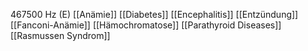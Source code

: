 467500 Hz (E)
[[Anämie]]
[[Diabetes]]
[[Encephalitis]]
[[Entzündung]]
[[Fanconi-Anämie]]
[[Hämochromatose]]
[[Parathyroid Diseases]]
[[Rasmussen Syndrom]]